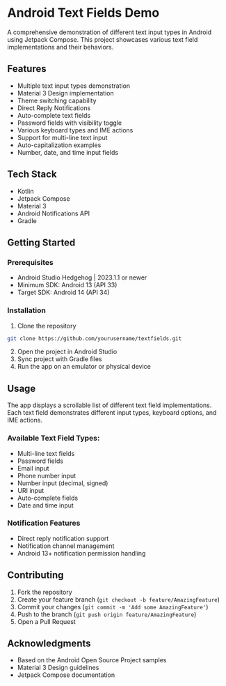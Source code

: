 # Android Text Fields Demo

A comprehensive demonstration of different text input types in Android using Jetpack Compose. This project showcases various text field implementations and their behaviors.

## Features

- Multiple text input types demonstration
- Material 3 Design implementation
- Theme switching capability
- Direct Reply Notifications
- Auto-complete text fields
- Password fields with visibility toggle
- Various keyboard types and IME actions
- Support for multi-line text input
- Auto-capitalization examples
- Number, date, and time input fields

## Tech Stack

- Kotlin
- Jetpack Compose
- Material 3
- Android Notifications API
- Gradle

## Getting Started

### Prerequisites
- Android Studio Hedgehog | 2023.1.1 or newer
- Minimum SDK: Android 13 (API 33)
- Target SDK: Android 14 (API 34)

### Installation
1. Clone the repository
```bash
git clone https://github.com/yourusername/textfields.git
```
2. Open the project in Android Studio
3. Sync project with Gradle files
4. Run the app on an emulator or physical device

## Usage

The app displays a scrollable list of different text field implementations. Each text field demonstrates different input types, keyboard options, and IME actions.

### Available Text Field Types:
- Multi-line text fields
- Password fields
- Email input
- Phone number input
- Number input (decimal, signed)
- URI input
- Auto-complete fields
- Date and time input

### Notification Features
- Direct reply notification support
- Notification channel management
- Android 13+ notification permission handling

## Contributing

1. Fork the repository
2. Create your feature branch (`git checkout -b feature/AmazingFeature`)
3. Commit your changes (`git commit -m 'Add some AmazingFeature'`)
4. Push to the branch (`git push origin feature/AmazingFeature`)
5. Open a Pull Request

## Acknowledgments

- Based on the Android Open Source Project samples
- Material 3 Design guidelines
- Jetpack Compose documentation
